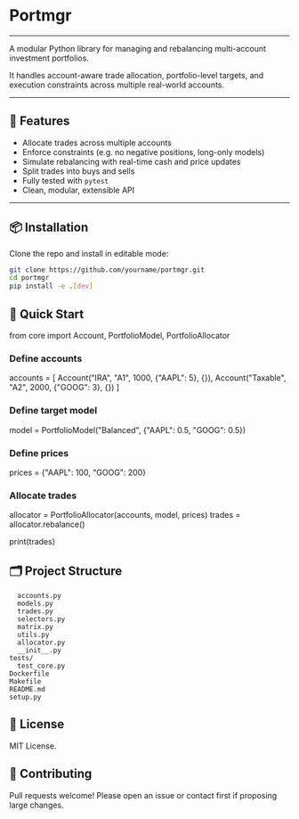 # Portmgr

[//]: # ([![Build Status]&#40;https://github.com/rsgmon/portmgr/actions/workflows/ci.yml/badge.svg&#41;]&#40;https://github.com/rsgmon/portmgr/actions&#41;)

[//]: # ([![Python Versions]&#40;https://img.shields.io/pypi/pyversions/portmgr&#41;]&#40;https://www.python.org/&#41;)

[//]: # ([![License]&#40;https://img.shields.io/github/license/rsgmon/portmgr&#41;]&#40;LICENSE&#41;)

[//]: # ([![Coverage]&#40;https://img.shields.io/badge/Coverage-84%25-brightgreen&#41;]&#40;htmlcov/index.html&#41;)

---


A modular Python library for managing and rebalancing multi-account investment portfolios.

It handles account-aware trade allocation, portfolio-level targets, and execution constraints across multiple real-world accounts.

---

## 🚀 Features

- Allocate trades across multiple accounts
- Enforce constraints (e.g. no negative positions, long-only models)
- Simulate rebalancing with real-time cash and price updates
- Split trades into buys and sells
- Fully tested with `pytest`
- Clean, modular, extensible API

---

## 📦 Installation

Clone the repo and install in editable mode:

```bash
git clone https://github.com/yourname/portmgr.git
cd portmgr
pip install -e .[dev]
```

## 🏁 Quick Start 

from core import Account, PortfolioModel, PortfolioAllocator

### Define accounts
accounts = [
    Account("IRA", "A1", 1000, {"AAPL": 5}, {}),
    Account("Taxable", "A2", 2000, {"GOOG": 3}, {})
]

### Define target model
model = PortfolioModel("Balanced", {"AAPL": 0.5, "GOOG": 0.5})

### Define prices
prices = {"AAPL": 100, "GOOG": 200}

### Allocate trades
allocator = PortfolioAllocator(accounts, model, prices)
trades = allocator.rebalance()

print(trades)

## 🗂 Project Structure

```core/
  accounts.py
  models.py
  trades.py
  selectors.py
  matrix.py
  utils.py
  allocator.py
  __init__.py
tests/
  test_core.py
Dockerfile
Makefile
README.md
setup.py
```

## 📄 License

MIT License.

## 🙌 Contributing

Pull requests welcome!
Please open an issue or contact first if proposing large changes.